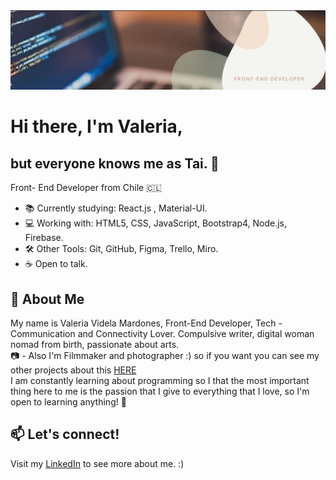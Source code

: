 <img src="./images/background2.png" alt="Hello World!"/>

# Hi there, I'm Valeria, <br>
## but everyone knows me as Tai. 🌿

Front- End Developer from Chile 🇨🇱

- 📚 Currently studying:  React.js , Material-UI.
- 💻  Working with: HTML5, CSS, JavaScript, Bootstrap4, Node.js, Firebase.
- 🛠  Other Tools: Git, GitHub, Figma, Trello, Miro.
- ☕  Open to talk.

## 💬 About Me

My name is Valeria Videla Mardones, Front-End Developer, Tech - Communication and Connectivity Lover. 
Compulsive writer, digital woman nomad from birth, passionate about arts.
<br>
📷  - Also I'm Filmmaker and photographer :) so if you want you can see my other projects about this [HERE](https://www.valeriavidela.cl) 
<br>
I am constantly learning about programming so I that the most important thing here to me is the passion that I give to everything that I love, so I'm open to learning anything! 🌱




## 📫 Let's connect!

Visit my [LinkedIn](https://www.linkedin.com/in/valeriavidela/) to see more about me. :)
